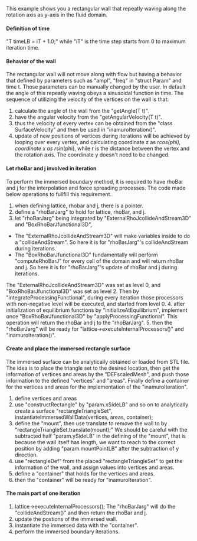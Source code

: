 This example shows you a rectangular wall that repeatly waving along the rotation axis as y-axis in the fluid domain. 
#### Definition of time
"T timeLB = iT + 1.0;" while "iT" is the time step starts from 0 to maximum iteration time.
#### Behavior of the wall
The rectangular wall will not move along with flow but having a behavior that defined by parameters such as "ampl", "freq" in "struct Param" and time t. 
Those parameters can be manually changed by the user.
In default the angle of this repeatly waving obeys a sinusoidal function in time.
The sequence of utilizing the velocity of the vertices on the wall is that:
1. calculate the angle of the wall from the "getAngle(T t)".
2. have the angular velocity from the "getAngularVelocity(T t)".
3. thus the velocity of every vertex can be obtained from the "class SurfaceVelocity" and then be used in "inamuroIteration()".
4. update of new positions of vertices during iterations will be achieved by looping over every vertex,
 and calculating coordinate z as r*cos(phi), coordinate x as r*sin(phi), while r is the distance between the vertex and the rotation   axis.
 The coordinate y doesn't need to be changed.
#### Let rhoBar and j involved in iteration
To perform the immersed boundary method, it is required to have rhoBar and j for the interpolation and force spreading processes.
The code made below operations to fullfill this requirement.
1. when defining lattice, rhobar and j, there is a pointer.
2. define a "rhoBarJarg" to hold for lattice, rhoBar, and j.
3. let "rhoBarJarg" being integrated by "ExternalRhoJcollideAndStream3D" and "BoxRhoBarJfunctional3D", 
 - The "ExternalRhoJcollideAndStream3D" will make variables inside to do a "collideAndStream". 
 So here it is for "rhoBarJarg"'s collideAndStream during iterations.
 - The "BoxRhoBarJfunctional3D" fundamentally will perform "computeRhoBarJ" for every cell of the domain and will return rhoBar and j.
 So here it is for "rhoBarJarg"'s update of rhoBar and j during iterations.
 
 The "ExternalRhoJcollideAndStream3D" was set as level 0, and "BoxRhoBarJfunctional3D" was set as level 2. 
 Then by "integrateProcessingFunctional", during every iteration those processors with non-negative level will be executed,
 and started from level 0.
4. after initialization of equilibrium functions by "initializeAtEquilibrium", implement once "BoxRhoBarJfunctional3D" by "applyProcessingFunctional".
This operation will return the rhoBar and j to the "rhoBarJarg".
5. then the "rhoBarJarg" will be ready for "lattice->executeInternalProcessors()" and "inamuroIteration()".
#### Create and place the immersed rectangle surface
The immersed surface can be analytically obtained or loaded from STL file. The idea is to place the triangle set to the desired location,
 then get the information of vertices and areas by the "DEFscaledMesh", and push those information to the defined "vertices" and "areas". Finally define a container for the vertices and areas for the implementation of the "inamuroIteration".
1. define vertices and areas
2. use "constructRectangle" by "param.xSideLB" and so on to analytically create a surface "rectangleTriangleSet", 
instantiateImmersedWallData(vertices, areas, container);
3. define the "mount", then use translate to remove the wall to  by "rectangleTriangleSet.translate(mount);"
 We should be careful with the subtracted half "param.ySideLB" in the defining of the "mount",
 that is because the wall itself has length, we want to reach to the correct position by adding "param.mountPointLB" after the subtraction of y direction.
4. use "rectangleDef" from the placed "rectangleTriangleSet" to get the information of the wall, and assign values into vertices and areas.
5. define a "container" that holds for the vertices and areas.
6. then the "container" will be ready for "inamuroIteration".

#### The main part of one iteration
1. lattice->executeInternalProcessors(); 
 The "rhoBarJarg" will do the "collideAndStream()" and then return the rhoBar and j.
2. update the postions of the immersed wall.
3. instantiate the immersed data with the "container".
4. perform the immersed boundary iterations.

